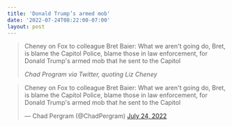 ```yaml
---
title: 'Donald Trump’s armed mob'
date: '2022-07-24T08:22:00-07:00'
layout: post
---
```


> Cheney on Fox to colleague Bret Baier: What we aren't going do, Bret, is blame the Capitol Police, blame those in law enforcement, for Donald Trump's armed mob that he sent to the Capitol
>
> <cite>Chad Program via Twitter, quoting Liz Cheney</cite>

<blockquote class="twitter-tweet"><p lang="en" dir="ltr">Cheney on Fox to colleague Bret Baier: What we aren&#39;t going do, Bret, is blame the Capitol Police, blame those in law enforcement, for Donald Trump&#39;s armed mob that he sent to the Capitol</p>&mdash; Chad Pergram (@ChadPergram) <a href="https://twitter.com/ChadPergram/status/1551213707056881671?ref_src=twsrc%5Etfw">July 24, 2022</a></blockquote> <script async src="https://platform.twitter.com/widgets.js" charset="utf-8"></script>
